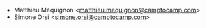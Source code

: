 - Matthieu Méquignon \<<matthieu.mequignon@camptocamp.com>\>
- Simone Orsi  \<<simone.orsi@camptocamp.com>\>